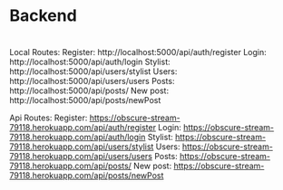 # Backend
#
Local Routes:
Register: http://localhost:5000/api/auth/register
Login: http://localhost:5000/api/auth/login
Stylist: http://localhost:5000/api/users/stylist
Users: http://localhost:5000/api/users/users
Posts: http://localhost:5000/api/posts/
New post: http://localhost:5000/api/posts/newPost

Api Routes:
Register: https://obscure-stream-79118.herokuapp.com/api/auth/register
Login:  https://obscure-stream-79118.herokuapp.com/api/auth/login
Stylist: https://obscure-stream-79118.herokuapp.com/api/users/stylist
Users: https://obscure-stream-79118.herokuapp.com/api/users/users
Posts: https://obscure-stream-79118.herokuapp.com/api/posts/
New post: https://obscure-stream-79118.herokuapp.com/api/posts/newPost